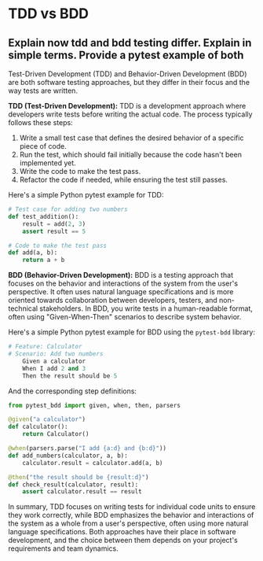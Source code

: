 # TDD vs BDD

## Explain now tdd and bdd testing differ. Explain in simple terms. Provide a pytest example of both

Test-Driven Development (TDD) and Behavior-Driven Development (BDD) are both software testing approaches, but they differ in their focus and the way tests are written.

**TDD (Test-Driven Development):**
TDD is a development approach where developers write tests before writing the actual code. The process typically follows these steps:
1. Write a small test case that defines the desired behavior of a specific piece of code.
2. Run the test, which should fail initially because the code hasn't been implemented yet.
3. Write the code to make the test pass.
4. Refactor the code if needed, while ensuring the test still passes.

Here's a simple Python pytest example for TDD:
```python
# Test case for adding two numbers
def test_addition():
    result = add(2, 3)
    assert result == 5

# Code to make the test pass
def add(a, b):
    return a + b
```

**BDD (Behavior-Driven Development):**
BDD is a testing approach that focuses on the behavior and interactions of the system from the user's perspective. It often uses natural language specifications and is more oriented towards collaboration between developers, testers, and non-technical stakeholders. In BDD, you write tests in a human-readable format, often using "Given-When-Then" scenarios to describe system behavior.

Here's a simple Python pytest example for BDD using the `pytest-bdd` library:
```python
# Feature: Calculator
# Scenario: Add two numbers
    Given a calculator
    When I add 2 and 3
    Then the result should be 5
```

And the corresponding step definitions:
```python
from pytest_bdd import given, when, then, parsers

@given("a calculator")
def calculator():
    return Calculator()

@when(parsers.parse("I add {a:d} and {b:d}"))
def add_numbers(calculator, a, b):
    calculator.result = calculator.add(a, b)

@then("the result should be {result:d}")
def check_result(calculator, result):
    assert calculator.result == result
```

In summary, TDD focuses on writing tests for individual code units to ensure they work correctly, while BDD emphasizes the behavior and interactions of the system as a whole from a user's perspective, often using more natural language specifications. Both approaches have their place in software development, and the choice between them depends on your project's requirements and team dynamics.